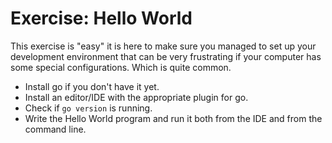 # Exercise: Hello World

This exercise is "easy" it is here to make sure you managed to set up your development environment
that can be very frustrating if your computer has some special configurations. Which is quite common.

* Install go if you don't have it yet.
* Install an editor/IDE with the appropriate plugin for go.
* Check if `go version` is running.
* Write the Hello World program and run it both from the IDE and from the command line.


